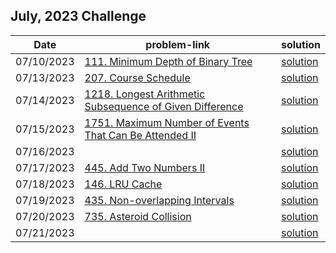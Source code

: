 ## July, 2023 Challenge

| Date       | problem-link | solution |
|------------|--------------|----------|
| 07/10/2023 |[111. Minimum Depth of Binary Tree](https://leetcode.com/problems/minimum-depth-of-binary-tree/description/)|[solution](https://github.com/Waqar-107/LeetCode/blob/master/daily_challenge_during_phd/2023/July/Minimum%20Depth%20of%20Binary%20Tree.cpp)|
| 07/13/2023 |[207. Course Schedule](https://leetcode.com/problems/course-schedule/description/)|[solution](https://github.com/Waqar-107/LeetCode/blob/master/daily_challenge_during_phd/2023/July/13.%20(207)%20Course%20Schedule.cpp)|
| 07/14/2023|[1218. Longest Arithmetic Subsequence of Given Difference](https://leetcode.com/problems/longest-arithmetic-subsequence-of-given-difference/description/)|[solution](https://github.com/Waqar-107/LeetCode/blob/master/daily_challenge_during_phd/2023/July/Longest%20Arithmetic%20Subsequence%20of%20Given%20Difference.cpp)|
| 07/15/2023 | [1751. Maximum Number of Events That Can Be Attended II](https://leetcode.com/problems/maximum-number-of-events-that-can-be-attended-ii/description/) | [solution](https://github.com/Waqar-107/LeetCode/blob/master/daily_challenge_during_phd/2023/July/Maximum%20Number%20of%20Events%20That%20Can%20Be%20Attended%20II.cpp) |
| 07/16/2023 | []() | [solution]() |
| 07/17/2023 | [445. Add Two Numbers II](https://leetcode.com/problems/add-two-numbers-ii/description/) | [solution](https://github.com/Waqar-107/LeetCode/blob/master/daily_challenge_during_phd/2023/July/Add%20Two%20Numbers%20II.cpp) |
| 07/18/2023 | [146. LRU Cache](https://leetcode.com/problems/lru-cache/description/) | [solution](https://github.com/Waqar-107/LeetCode/blob/master/daily_challenge_during_phd/2023/July/LRU%20Cache.cpp) |
| 07/19/2023 | [435. Non-overlapping Intervals](https://leetcode.com/problems/non-overlapping-intervals/description/) | [solution](https://github.com/Waqar-107/LeetCode/blob/master/daily_challenge_during_phd/2023/July/Non-overlapping%20Intervals.cpp) |
| 07/20/2023 | [735. Asteroid Collision](https://leetcode.com/problems/asteroid-collision/description/) | [solution](https://github.com/Waqar-107/LeetCode/blob/master/daily_challenge_during_phd/2023/July/Asteroid%20Collision.cpp) |
| 07/21/2023 | []() | [solution]() |
